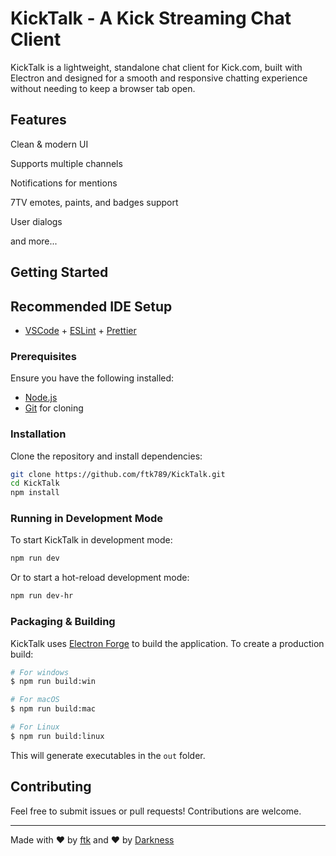 # KickTalk - A Kick Streaming Chat Client

KickTalk is a lightweight, standalone chat client for Kick.com, built with Electron and designed for a smooth and responsive chatting experience without needing to keep a browser tab open.

## Features

Clean & modern UI  

Supports multiple channels  

Notifications for mentions

7TV emotes, paints, and badges support

User dialogs

and more...

## Getting Started

## Recommended IDE Setup

- [VSCode](https://code.visualstudio.com/) + [ESLint](https://marketplace.visualstudio.com/items?itemName=dbaeumer.vscode-eslint) + [Prettier](https://marketplace.visualstudio.com/items?itemName=esbenp.prettier-vscode)

### Prerequisites

Ensure you have the following installed:

- [Node.js](https://nodejs.org/)
- [Git](https://git-scm.com/) for cloning

### Installation

Clone the repository and install dependencies:

```sh
git clone https://github.com/ftk789/KickTalk.git
cd KickTalk
npm install
```

### Running in Development Mode

To start KickTalk in development mode:

```sh
npm run dev
```

Or to start a hot-reload development mode:

```sh
npm run dev-hr
```

### Packaging & Building

KickTalk uses [Electron Forge](https://www.electronforge.io/) to build the application. To create a production build:

```bash
# For windows
$ npm run build:win

# For macOS
$ npm run build:mac

# For Linux
$ npm run build:linux
```

This will generate executables in the `out` folder.

## Contributing

Feel free to submit issues or pull requests! Contributions are welcome.

---

Made with ❤️ by [ftk](https://github.com/ftk789) and ❤️ by [Darkness](https://github.com/thedrkness)

